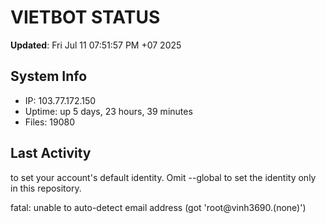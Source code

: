 # VIETBOT STATUS
**Updated**: Fri Jul 11 07:51:57 PM +07 2025

## System Info
- IP: 103.77.172.150
- Uptime: up 5 days, 23 hours, 39 minutes
- Files: 19080

## Last Activity

to set your account's default identity.
Omit --global to set the identity only in this repository.

fatal: unable to auto-detect email address (got 'root@vinh3690.(none)')
